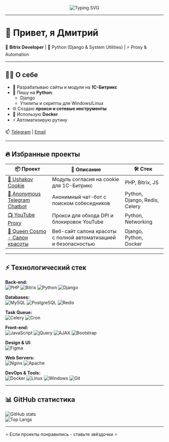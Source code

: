 <!-- Анимированный баннер -->
<p align="center">
  <img src="https://readme-typing-svg.demolab.com?font=Fira+Code&pause=1000&color=00F700&center=true&vCenter=true&width=600&lines=Hi%2C+I'm+UshakovDev+%F0%9F%91%8B;Bitrix+Developer+%7C+Python+%7C+Automation;Always+learning+new+things+%F0%9F%94%A5" alt="Typing SVG" />
</p>

---

# 👋 Привет, я Дмитрий

🚀 **Bitrix Developer** | 🐍 Python (Django & System Utilities) | ⚡ Proxy & Automation  

---

## 🧑‍💻 О себе  
- 🔨 Разрабатываю сайты и модули на **1С-Битрикс**  
- 🐍 Пишу на **Python**:  
  - Django
  - Утилиты и скрипты для Windows/Linux  
- 🌐 Создаю **прокси и сетевые инструменты**
- 🐳 Использую **Docker** 
- ⚡ Автоматизирую рутину  

📫 [Telegram](https://telegram.me/user_four) | [Email](mailto:ushako160696@gmail.com)  

---

## 🔥 Избранные проекты  

| 📦 Проект | 🚀 Описание | 🛠️ Стек |
|----------|-------------|----------|
| [🍪 Ushakov Cookie](https://github.com/UshakovDev/ushakov.cookie) | Модуль согласия на cookie для 1С-Битрикс | PHP, Bitrix, JS |
| [🤖 Anonymous Telegram Chatbot](https://github.com/UshakovDev/Anonymous-Telegram-chatbot) | Анонимный чат-бот с поиском собеседников | Python, Django, Redis, Celery |
| [📺 YouTube Proxy](https://github.com/UshakovDev/youtube-proxy) | Прокси для обхода DPI и блокировок YouTube | Python, Networking |
| [🎨 Queen Cosmo - Салон красоты](https://github.com/UshakovDev/Salon-website) | Веб-сайт салона красоты с полной автоматизацией и безопасностью | Django, Python, Docker |

---

## ⚡ Технологический стек  

**Back-end:**  
![PHP](https://img.shields.io/badge/PHP-8.1-blue)
![Bitrix](https://img.shields.io/badge/Bitrix-CMS-green)
![Python](https://img.shields.io/badge/Python-3.11-blue)
![Django](https://img.shields.io/badge/Django-Framework-darkgreen)  

**Databases:**  
![MySQL](https://img.shields.io/badge/MySQL-Database-orange)
![PostgreSQL](https://img.shields.io/badge/PostgreSQL-Database-blue)
![Redis](https://img.shields.io/badge/Redis-Cache-red)

**Task Queue:**  
![Celery](https://img.shields.io/badge/Celery-Task%20Queue-green)
![Cron](https://img.shields.io/badge/Cron-Scheduler-orange)

**Front-end:**  
![JavaScript](https://img.shields.io/badge/JavaScript-ES6-yellow)
![jQuery](https://img.shields.io/badge/jQuery-Library-blue)
![AJAX](https://img.shields.io/badge/AJAX-Async%20Requests-orange)
![Bootstrap](https://img.shields.io/badge/Bootstrap-Framework-purple)

**Design & UI:**  
![Figma](https://img.shields.io/badge/Figma-Design%20Tool-blue)  

**Web Servers:**  
![Nginx](https://img.shields.io/badge/Nginx-Web%20Server-green)
![Apache](https://img.shields.io/badge/Apache-Web%20Server-red)

**DevOps & Tools:**  
![Docker](https://img.shields.io/badge/Docker-DevOps-lightblue)
![Linux](https://img.shields.io/badge/Linux-OS-grey)
![Windows](https://img.shields.io/badge/Windows-OS-blue)
![Git](https://img.shields.io/badge/Git-Version%20Control-orange)  

---

## 📊 GitHub статистика  

![GitHub stats](https://github-readme-stats.vercel.app/api?username=UshakovDev&show_icons=true&theme=radical)  
![Top Langs](https://github-readme-stats.vercel.app/api/top-langs/?username=UshakovDev&layout=compact&theme=radical)  

---

⭐️ Если проекты понравились - ставьте звёздочки ⭐️
